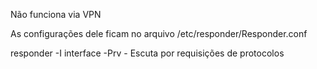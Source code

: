 Não funciona via VPN

As configurações dele ficam no arquivo /etc/responder/Responder.conf

responder -I interface -Prv - Escuta por requisições de protocolos